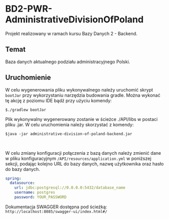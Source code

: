 # BD2-PWR-AdministrativeDivisionOfPoland
Projekt realizowany w ramach kursu Bazy Danych 2 - Backend.

## Temat
Baza danych aktualnego podziału administracyjnego Polski.

## Uruchomienie
W celu wygenerowania pliku wykonywalnego należy uruchomić skrypt ```bootJar``` przy wykorzystaniu narzędzia budowania gradle. Można wykonać tę akcję z poziomu IDE bądź przy użyciu komendy:
<br/>
```
$./gradlew bootJar
```
Plik wykonywalny wygenerowany zostanie w ścieżce ./API/libs w postaci pliku .jar.
W celu uruchomienia należy skorzystać z komendy:
```
$java -jar administrative-division-of-poland-backend.jar
```
<br/>

W celu zmiany konfiguracji połączenia z bazą danych należy zmienić dane w pliku konfiguracyjnym ```/API/resources/application.yml``` w poniższej sekcji, podając kolejno URL do bazy danych, nazwę użytkownika oraz hasło do bazy danych.

```yml
spring:
  datasource:
    url: jdbc:postgresql://0.0.0.0:5432/database_name
    username: postgres
    password: YOUR_PASSWORD
```
Dokumentacja SWAGGER dostępna pod ścieżką: ```http://localhost:8085/swagger-ui/index.html#/```
